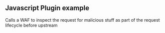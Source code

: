 ## Javascript Plugin example

Calls a WAF to inspect the request for malicious stuff as part of the request lifecycle before upstream

